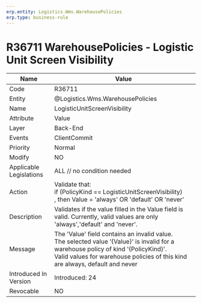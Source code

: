 ```yaml
---
erp.entity: Logistics.Wms.WarehousePolicies
erp.type: business-rule
---
```

# R36711 WarehousePolicies - Logistic Unit Screen Visibility

| Name | Value |
| ---- | ----- |
| Code | R36711 |
| Entity | @Logistics.Wms.WarehousePolicies |
| Name | LogisticUnitScreenVisibility |
| Attribute | Value |
| Layer | Back-End |
| Events | ClientCommit |
| Priority | Normal |
| Modify | NO |
| Applicable Legislations | ALL // no condition needed |
| Action | Validate that: <br/> if (PolicyKind == LogisticUnitScreenVisibility)  <br/>, then Value = 'always' OR 'default' OR 'never' |
| Description | Validates if the value filled in the Value field is valid. Currently, valid values are only 'always','default' and 'never'. |
| Message | The 'Value' field contains an invalid value. <br/> The selected value '{Value}' is invalid for a warehouse policy of kind '{PolicyKind}'. <br/> Valid values for warehouse policies of this kind are always, default and never |
| Introduced In Version | Introduced: 24  |
| Revocable | NO |
